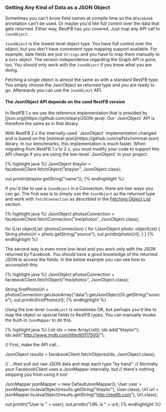 ### Getting Any Kind of Data as a JSON Object

Sometimes you can't know field names at compile time
so the `@Facebook` annotation can't be used.
Or maybe you'd like full control over the data that gets returned.
Either way, RestFB has you covered. Just map any API call to `JsonObject`.

`JsonObject` is the lowest-level object type. You have full control over the 
object, but you don't have convenient type mapping support available. For example, date fields 
are just `Strings` and you have to map them manually to a `Date` object. The version
independence regarding the Graph API is gone, too. You should only work 
with the `JsonObject` if you know what you are doing.

Fetching a single object is almost the same as with a standard RestFB type. You simply
choose the JsonObject as returned type and you are ready to go. Afterwards you can 
use the `JsonObject` API. 

<div class="rfb-callout info">
	<h4>
		The JsonObject API depends on the used RestFB version
	</h4>
	<p markdown="1">In RestFB 1.x we use the reference implementation that is 
		provided by [json.org](https://github.com/stleary/JSON-java). Our `JsonObject` 
		API is therefore the same as in that library. 
	</p>
	<p markdown="1">With RestFB 2.x the internally-used `JsonObject` implementation changed and is based on the
		[minimal-json](https://github.com/ralfstx/minimal-json) library. In our benchmarks, this implementation
		is much faster. When migrating from RestFB 1.x to 2.x, you must modify your code to support this API
		change if you are using the low-level `JsonObject` in your project.
	</p>
</div>

{% highlight java %}
JsonObject btaylor = facebookClient.fetchObject("btaylor", JsonObject.class);

out.println(btaylor.getString("name"));
{% endhighlight %}

If you'd like to use a `JsonObject` in a Connection, there are two ways you can go.
The first was is to simply use the `JsonObject` as the returned type and work
with `fetchConnection` as described in the [Fetching Object List](#fetching-connections) section.

{% highlight java %}
JsonObject photosConnection = facebookClient.fetchConnection("me/photos", JsonObject.class);

for (List<JsonObject> objectList: photosConnection) {
   for (JsonObject photo: objectList) {
       String photoUrl = photo.getString("source");
       out.println(photoUrl);
   }
}
{% endhighlight %}

The second way is even more low-level and you work only with the JSON returned by Facebook. You
should have a good knowledge of the returned JSON to access the fields. In the below example you can see how
to accomplish this:

{% highlight java %}
JsonObject photosConnection = facebookClient.fetchObject("me/photos", JsonObject.class);

String firstPhotoUrl = photosConnection.getJsonArray("data").getJsonObject(0).getString("source");
out.println(firstPhotoUrl);
{% endhighlight %}

Using the low-level `JsonObject` is sometimes OK, but perhaps you'd like to map the object 
or special fields to RestFB types. You can manually invoke the built-in `JsonMapper` to do this.

{% highlight java %}
List<String> ids = new ArrayList<String>();
ids.add("btaylor");
ids.add("http://www.imdb.com/title/tt0117500/");

// First, make the API call...

JsonObject results = facebookClient.fetchObjects(ids, JsonObject.class);

// ...then pull out raw JSON data and map each type "by hand".
// Normally your FacebookClient uses a JsonMapper internally, but
// there's nothing stopping you from using it too!

JsonMapper jsonMapper = new DefaultJsonMapper();
User user = jsonMapper.toJavaObject(results.getString("btaylor"), User.class);
Url url = jsonMapper.toJavaObject(results.getString("http://restfb.com"), Url.class);

out.println("User is " + user);
out.println("URL is " + url);
{% endhighlight %}